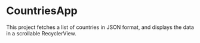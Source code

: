 # CountriesApp
This project fetches a list of countries in JSON format, and displays the data in a scrollable RecyclerView.
